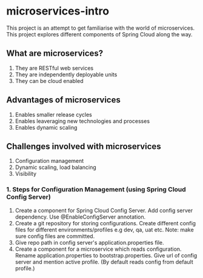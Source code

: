 # microservices-intro
This project is an attempt to get familiarise with the world of microservices. 
This project explores different components of Spring Cloud along the way.


## What are microservices?

1. They are RESTful web services
2. They are independently deployable units
3. They can be cloud enabled

## Advantages of microservices

1. Enables smaller release cycles
2. Enables leaveraging new technologies and processes
3. Enables dynamic scaling

## Challenges involved with microservices

1. Configuration management
2. Dynamic scaling, load balancing
3. Visibility

### 1. Steps for Configuration Management (using Spring Cloud Config Server)
1. Create a component for Spring Cloud Config Server. Add config server dependency. Use @EnableConfigServer annotation.
2. Create a git repository for storing configurations. Create different config files for different environments/profiles e.g dev, qa, uat etc.
Note: make sure config files are committed.
3. Give repo path in config server's application.properties file.
4. Create a component for a microservice which reads configuration. Rename application.properties to bootstrap.properties.
Give url of config server and mention active profile. (By default reads config from default profile.)
